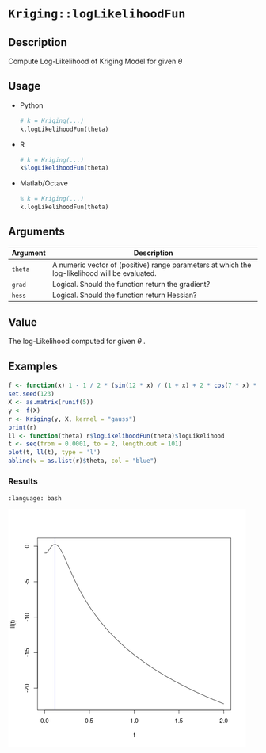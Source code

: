 # `Kriging::logLikelihoodFun`


## Description

Compute Log-Likelihood of Kriging Model for given $\theta$


## Usage

* Python
    ```python
    # k = Kriging(...)
    k.logLikelihoodFun(theta)
    ```
* R
    ```r
    # k = Kriging(...)
    k$logLikelihoodFun(theta)
    ```
* Matlab/Octave
    ```octave
    % k = Kriging(...)
    k.logLikelihoodFun(theta)
    ```


## Arguments

Argument      |Description
------------- |----------------
`theta`     |     A numeric vector of (positive) range parameters at which the log-likelihood will be evaluated.
`grad`     |     Logical. Should the function return the gradient?
`hess`     |     Logical. Should the function return Hessian?


## Value

The log-Likelihood computed for given
  $\theta$ .


## Examples

```r
f <- function(x) 1 - 1 / 2 * (sin(12 * x) / (1 + x) + 2 * cos(7 * x) * x^5 + 0.7)
set.seed(123)
X <- as.matrix(runif(5))
y <- f(X)
r <- Kriging(y, X, kernel = "gauss")
print(r)
ll <- function(theta) r$logLikelihoodFun(theta)$logLikelihood
t <- seq(from = 0.0001, to = 2, length.out = 101)
plot(t, ll(t), type = 'l')
abline(v = as.list(r)$theta, col = "blue")
```

### Results
```{literalinclude} ../examples/logLikelihoodFun.Kriging.md.Rout
:language: bash
```
![](../examples/logLikelihoodFun.Kriging.md.png)
